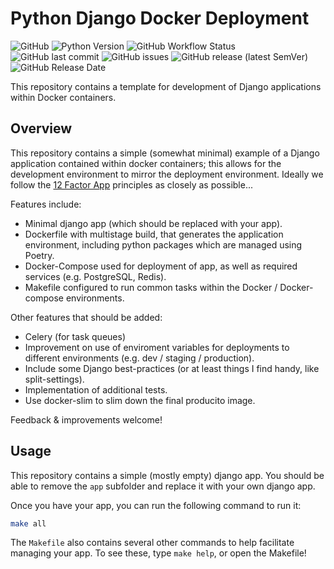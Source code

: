 # Python Django Docker Deployment
![GitHub](https://img.shields.io/github/license/mikebirdgeneau/django-docker?color=blue)
![Python Version](https://img.shields.io/static/v1?label=python&message=v3.10&color=3776AB&logo=python)
![GitHub Workflow Status](https://img.shields.io/github/workflow/status/mikebirdgeneau/django-docker/makefile?logo=github)
![GitHub last commit](https://img.shields.io/github/last-commit/mikebirdgeneau/django-docker)
![GitHub issues](https://img.shields.io/github/issues/mikebirdgeneau/django-docker)
![GitHub release (latest SemVer)](https://img.shields.io/github/v/release/mikebirdgeneau/django-docker)
![GitHub Release Date](https://img.shields.io/github/release-date/mikebirdgeneau/django-docker)

This repository contains a template for development of Django applications within Docker containers.

## Overview

This repository contains a simple (somewhat minimal) example of a Django application contained within docker containers; this allows for the development environment to mirror the deployment environment. Ideally we follow the [12 Factor App](https://12factor.net/) principles as closely as possible...

Features include:
- Minimal django app (which should be replaced with your app).
- Dockerfile with multistage build, that generates the application environment, including python packages which are managed using Poetry.
- Docker-Compose used for deployment of app, as well as required services (e.g. PostgreSQL, Redis).
- Makefile configured to run common tasks within the Docker / Docker-compose environments.

Other features that should be added:
- Celery (for task queues)
- Improvement on use of enviroment variables for deployments to different environments (e.g. dev / staging / production).
- Include some Django best-practices (or at least things I find handy, like split-settings).
- Implementation of additional tests.
- Use docker-slim to slim down the final producito image.

Feedback & improvements welcome!

## Usage

This repository contains a simple (mostly empty) django app.
You should be able to remove the `app` subfolder and replace it with your own django app.

Once you have your app, you can run the following command to run it:

```bash 
make all
```
The `Makefile` also contains several other commands to help facilitate managing your app. 
To see these, type `make help`, or open the Makefile!

